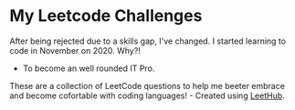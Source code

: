 # My Leetcode Challenges
After being rejected due to a skills gap, I've changed. I started learning to code in November on 2020. Why?! 

* To become an well rounded IT Pro.

These are a collection of LeetCode questions to help me beeter embrace and become cofortable with coding languages! - Created using [LeetHub](https://github.com/QasimWani/LeetHub).
